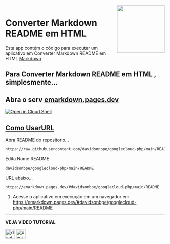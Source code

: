 <img src="https://emarkdown.pages.dev/d-framework/icon/512.png" min-width="150px" max-width="150px" width="150px" align="right" alt="">

# Converter Markdown README em HTML

Esta app contém o código para executar um aplicativo em Converter Markdown README em HTML [Markdown][emarkdown.pages.dev]

[emarkdown.pages.dev]: https://emarkdown.pages.dev

Para Converter Markdown README em HTML , simplesmente...
----------

Abra o serv [emarkdown.pages.dev][emarkdown.pages.dev]
----------

[![Open in Cloud Shell](https://www.fullstackpython.com/img/logos/markdown.png)](https://emarkdown.pages.dev/#davidsonbpe/googlecloud-php/main/README)

[Como UsarURL](#UsarURL)
----------


Abra README do repositorio...
```bash
https://raw.githubusercontent.com/davidsonbpe/googlecloud-php/main/README.md

```

Edita Nome README

```bash
davidsonbpe/googlecloud-php/main/README

```

URL abaixo...
```bash
https://emarkdown.pages.dev/#davidsonbpe/googlecloud-php/main/README

```

1. Acesse o aplicativo em execução em um navegador em <https://emarkdown.pages.dev/#davidsonbpe/googlecloud-php/main/README>
--------



**VEJA VIDEO TUTORIAL**

[<img height="30" src="https://img.shields.io/badge/YouTube-FF0000?style=for-the-badge&logo=youtube&logoColor=white" alt="davidsonbpe | YouTube" />][youtube]
[<img height="30" src="https://img.shields.io/badge/Davidsonbpe-000000?style=for-the-badge&logo=Toggl&logoColor=white" alt="davidsonbpe | site" />][site]

[youtube]: https://www.youtube.com/channel/UCHqvw9v2Fp6o006lUskoigg/
[site]: https://davidsonbpe.blogspot.com
